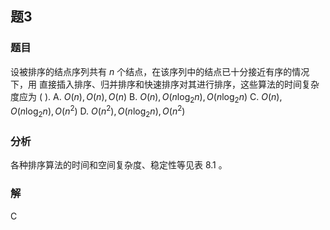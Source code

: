 ## 题3
### 题目
设被排序的结点序列共有 $n$ 个结点，在该序列中的结点已十分接近有序的情况下，用 直接插入排序、归并排序和快速排序对其进行排序，这些算法的时间复杂度应为 ( ).
A. $O\left( n\right) ,O\left( n\right) ,O\left( n\right)$ 
B. $O\left( n\right) ,O\left( {n{\log }_{2}n}\right) ,O\left( {n{\log }_{2}n}\right)$
C. $O\left( n\right) ,O\left( {n{\log }_{2}n}\right) ,O\left( {n}^{2}\right)$ 
D. $O\left( {n}^{2}\right) ,O\left( {n{\log }_{2}n}\right) ,O\left( {n}^{2}\right)$
### 分析
各种排序算法的时间和空间复杂度、稳定性等见表 8.1 。
### 解
C